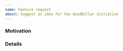 ```yaml
---
name: Feature request
about: Suggest an idea for the GoodDollar initiative
---
```


### Motivation
<!-- Your motivation behhing this feature request. -->

### Details
<!-- Please describe this new feature in detail. -->
